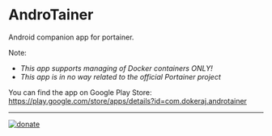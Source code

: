 # AndroTainer
Android companion app for portainer.

Note: 
- _This app supports managing of Docker containers ONLY!_
- *This app is in no way related to the official Portainer project*

You can find the app on Google Play Store: https://play.google.com/store/apps/details?id=com.dokeraj.androtainer

---------------------------------------------
[![donate](https://i.imgur.com/BTVI4EQ.png)](https://donate.dokeraj.cc)
